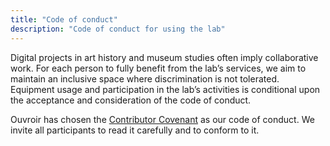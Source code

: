 ```yaml
---
title: "Code of conduct"
description: "Code of conduct for using the lab"
---
```


Digital projects in art history and museum studies often imply collaborative work. For each person to fully benefit from the lab’s services, we aim to maintain an inclusive space where discrimination is not tolerated. Equipment usage and participation in the lab’s activities is conditional upon the acceptance and consideration of the code of conduct.

Ouvroir has chosen the [Contributor Covenant](https://www.contributor-covenant.org/fr/version/2/0/code_of_conduct/) as our code of conduct. We invite all participants to read it carefully and to conform to it.

